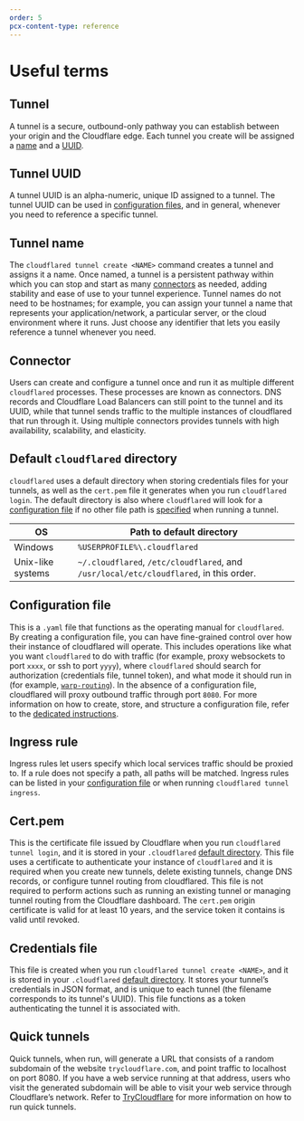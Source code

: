 ```yaml
---
order: 5
pcx-content-type: reference
---
```


# Useful terms

## Tunnel
A tunnel is a secure, outbound-only pathway you can establish between your origin and the Cloudflare edge. Each tunnel you create will be assigned a [name](#tunnel-name) and a [UUID](#tunnel-uuid).

## Tunnel UUID
A tunnel UUID is an alpha-numeric, unique ID assigned to a tunnel. The tunnel UUID can be used in [configuration files](#configuration-file), and in general, whenever you need to reference a specific tunnel. 

## Tunnel name
The `cloudflared tunnel create <NAME>` command creates a tunnel and assigns it a name. Once named, a tunnel is a persistent pathway within which you can stop and start as many [connectors](#connector) as needed, adding stability and ease of use to your tunnel experience. Tunnel names do not need to be hostnames; for example, you can assign your tunnel a name that represents your application/network, a particular server, or the cloud environment where it runs. Just choose any identifier that lets you easily reference a tunnel whenever you need.

## Connector
Users can create and configure a tunnel once and run it as multiple different `cloudflared` processes. These processes are known as connectors. DNS records and Cloudflare Load Balancers can still point to the tunnel and its UUID, while that tunnel sends traffic to the multiple instances of cloudflared that run through it. Using multiple connectors provides tunnels with high availability, scalability, and elasticity.

## Default `cloudflared` directory
`cloudflared` uses a default directory when storing credentials files for your tunnels, as well as the `cert.pem` file it generates when you run `cloudflared login`. The default directory is also where `cloudflared` will look for a [configuration file](#configuration-file) if no other file path is [specified](/connections/connect-apps/configuration/configuration-file#storing-a-configuration-file) when running a tunnel.

| OS | Path to default directory |
| -- | ---- |
| Windows | `%USERPROFILE%\.cloudflared` |
| Unix-like systems | `~/.cloudflared`, `/etc/cloudflared`, and `/usr/local/etc/cloudflared`, in this order. |

## Configuration file
This is a `.yaml` file that functions as the operating manual for `cloudflared`. By creating a configuration file, you can have fine-grained control over how their instance of cloudflared will operate. This includes operations like what you want `cloudflared` to do with traffic (for example, proxy websockets to port `xxxx`, or ssh to port `yyyy`), where `cloudflared` should search for authorization (credentials file, tunnel token), and what mode it should run in (for example, [`warp-routing`](/connections/connect-networks/private-net/create-tunnel#configure-the-tunnel)). In the absence of a configuration file, cloudflared will proxy outbound traffic through port `8080`. For more information on how to create, store, and structure a configuration file, refer to the [dedicated instructions](/connections/connect-apps/configuration/configuration-file).

## Ingress rule
Ingress rules let users specify which local services traffic should be proxied to. If a rule does not specify a path, all paths will be matched. Ingress rules can be listed in your [configuration file](#configuration-file) or when running `cloudflared tunnel ingress`.

## Cert.pem
This is the certificate file issued by Cloudflare when you run `cloudflared tunnel login`, and it is stored in your `.cloudflared` [default directory](#default-cloudflared-directory). This file uses a certificate to authenticate your instance of `cloudflared` and it is required when you create new tunnels, delete existing tunnels, change DNS records, or configure tunnel routing from cloudflared. This file is not required to perform actions such as running an existing tunnel or managing tunnel routing from the Cloudflare dashboard. The `cert.pem` origin certificate is valid for at least 10 years, and the service token it contains is valid until revoked. 

## Credentials file
This file is created when you run `cloudflared tunnel create <NAME>`, and it is stored in your `.cloudflared` [default directory](#default-cloudflared-directory). It stores your tunnel’s credentials in JSON format, and is unique to each tunnel (the filename corresponds to its tunnel's UUID). This file functions as a token authenticating the tunnel it is associated with.

## Quick tunnels
Quick tunnels, when run, will generate a URL that consists of a random subdomain of the website `trycloudflare.com`, and point traffic to localhost on port 8080. If you have a web service running at that address, users who visit the generated subdomain will be able to visit your web service through Cloudflare’s network. Refer to [TryCloudflare](/connections/connect-apps/run-tunnel/trycloudflare) for more information on how to run quick tunnels.